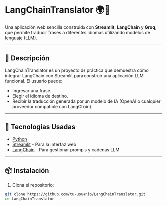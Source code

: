 # LangChainTranslator 🌍🤖

Una aplicación web sencilla construida con **Streamlit**, **LangChain** y **Groq**, que permite traducir frases a diferentes idiomas utilizando modelos de lenguaje (LLM).

---

## 🚀 Descripción

LangChainTranslator es un proyecto de práctica que demuestra cómo integrar LangChain con Streamlit para construir una aplicación LLM funcional. El usuario puede:

- Ingresar una frase.
- Elegir el idioma de destino.
- Recibir la traducción generada por un modelo de IA (OpenAI o cualquier proveedor compatible con LangChain).

---

## 🧠 Tecnologías Usadas

- [Python](https://www.python.org/)
- [Streamlit](https://streamlit.io/) - Para la interfaz web
- [LangChain](https://www.langchain.com/) - Para gestionar prompts y cadenas LLM

---

## 📦 Instalación

1. Clona el repositorio:
```bash
git clone https://github.com/tu-usuario/LangChainTranslator.git
cd LangChainTranslator
